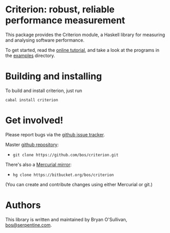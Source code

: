 # Criterion: robust, reliable performance measurement

This package provides the Criterion module, a Haskell library for
measuring and analysing software performance.

To get started, read the [online
tutorial](http://www.serpentine.com/criterion/tutorial.html), and take
a look at the programs in the
[examples](/bos/criterion/tree/master/examples) directory.


# Building and installing

To build and install criterion, just run

    cabal install criterion


# Get involved!

Please report bugs via the
[github issue tracker](https://github.com/bos/criterion/issues).

Master [github repository](https://github.com/bos/criterion):

* `git clone https://github.com/bos/criterion.git`

There's also a [Mercurial mirror](http://bitbucket.org/bos/criterion):

* `hg clone https://bitbucket.org/bos/criterion`

(You can create and contribute changes using either Mercurial or git.)


# Authors

This library is written and maintained by Bryan O'Sullivan,
<bos@serpentine.com>.
